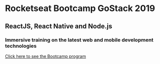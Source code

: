 # Rocketseat Bootcamp GoStack 2019


## ReactJS, React Native and Node.js

### Immersive training on the latest web and mobile development technologies

[Click here to see the Bootcamp program](https://rocketseat.com.br/bootcamp)